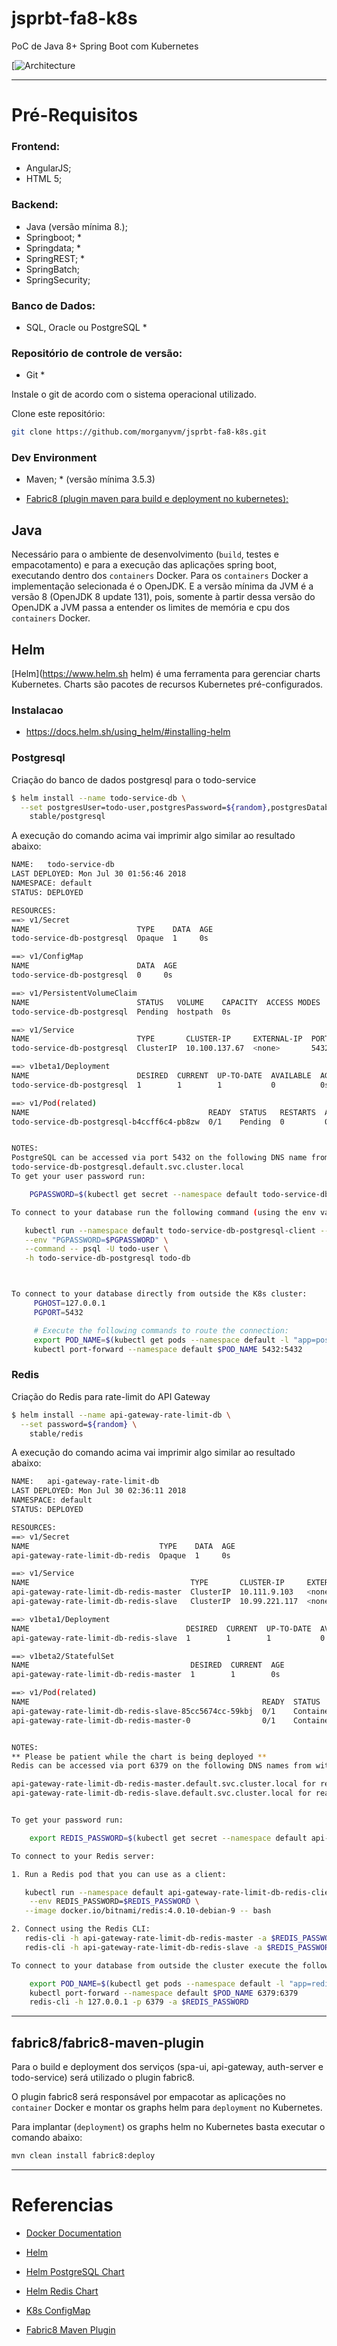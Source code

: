 # jsprbt-fa8-k8s
PoC de Java 8+ Spring Boot com Kubernetes 

[![Architecture](Slide1.png "Architecture") 


---
# Pré-Requisitos

### Frontend:
* AngularJS;
* HTML 5;

### Backend:
* Java (versão mínima 8.);
* Springboot; *
* Springdata; *
* SpringREST; *
* SpringBatch;
* SpringSecurity;

### Banco de Dados:
* SQL, Oracle ou PostgreSQL *

### Repositório de controle de versão:
* Git *

Instale o git de acordo com o sistema operacional utilizado.

Clone este repositório:

```bash
git clone https://github.com/morganyvm/jsprbt-fa8-k8s.git
```

### Dev Environment
* Maven; *
(versão mínima 3.5.3)

* [Fabric8 (plugin maven para build e deployment no kubernetes);](http://spring.fabric8.io "fabric8")  


## Java
Necessário para o ambiente de desenvolvimento (`build`, testes e empacotamento) e para a execução das aplicações spring boot, executando dentro dos `containers` Docker.
Para os `containers` Docker a implementação selecionada é o OpenJDK. E a versão mínima da JVM é a versão 8 (OpenJDK 8 update 131), pois, somente à partir dessa versão do OpenJDK a JVM passa a entender os limites de memória e cpu dos `containers` Docker.


## Helm
[Helm](https://www.helm.sh helm) é uma ferramenta para gerenciar charts Kubernetes. Charts são pacotes 
de recursos Kubernetes pré-configurados.

### Instalacao
* https://docs.helm.sh/using_helm/#installing-helm


### Postgresql
Criação do banco de dados postgresql para o todo-service

```bash
$ helm install --name todo-service-db \
  --set postgresUser=todo-user,postgresPassword=${random},postgresDatabase=todo-db \
    stable/postgresql
```

A execução do comando acima vai imprimir algo similar ao resultado abaixo: 

```bash
NAME:   todo-service-db
LAST DEPLOYED: Mon Jul 30 01:56:46 2018
NAMESPACE: default
STATUS: DEPLOYED

RESOURCES:
==> v1/Secret
NAME                        TYPE    DATA  AGE
todo-service-db-postgresql  Opaque  1     0s

==> v1/ConfigMap
NAME                        DATA  AGE
todo-service-db-postgresql  0     0s

==> v1/PersistentVolumeClaim
NAME                        STATUS   VOLUME    CAPACITY  ACCESS MODES  STORAGECLASS  AGE
todo-service-db-postgresql  Pending  hostpath  0s

==> v1/Service
NAME                        TYPE       CLUSTER-IP     EXTERNAL-IP  PORT(S)   AGE
todo-service-db-postgresql  ClusterIP  10.100.137.67  <none>       5432/TCP  0s

==> v1beta1/Deployment
NAME                        DESIRED  CURRENT  UP-TO-DATE  AVAILABLE  AGE
todo-service-db-postgresql  1        1        1           0          0s

==> v1/Pod(related)
NAME                                        READY  STATUS   RESTARTS  AGE
todo-service-db-postgresql-b4ccff6c4-pb8zw  0/1    Pending  0         0s


NOTES:
PostgreSQL can be accessed via port 5432 on the following DNS name from within your cluster:
todo-service-db-postgresql.default.svc.cluster.local
To get your user password run:

    PGPASSWORD=$(kubectl get secret --namespace default todo-service-db-postgresql -o jsonpath="{.data.postgres-password}" | base64 --decode; echo)

To connect to your database run the following command (using the env variable from above):

   kubectl run --namespace default todo-service-db-postgresql-client --restart=Never --rm --tty -i --image postgres \
   --env "PGPASSWORD=$PGPASSWORD" \
   --command -- psql -U todo-user \
   -h todo-service-db-postgresql todo-db



To connect to your database directly from outside the K8s cluster:
     PGHOST=127.0.0.1
     PGPORT=5432

     # Execute the following commands to route the connection:
     export POD_NAME=$(kubectl get pods --namespace default -l "app=postgresql,release=todo-service-db" -o jsonpath="{.items[0].metadata.name}")
     kubectl port-forward --namespace default $POD_NAME 5432:5432

```

### Redis
Criação do Redis para rate-limit do API Gateway

```bash
$ helm install --name api-gateway-rate-limit-db \
  --set password=${random} \
    stable/redis
```


A execução do comando acima vai imprimir algo similar ao resultado abaixo:

```bash
NAME:   api-gateway-rate-limit-db
LAST DEPLOYED: Mon Jul 30 02:36:11 2018
NAMESPACE: default
STATUS: DEPLOYED

RESOURCES:
==> v1/Secret
NAME                             TYPE    DATA  AGE
api-gateway-rate-limit-db-redis  Opaque  1     0s

==> v1/Service
NAME                                    TYPE       CLUSTER-IP     EXTERNAL-IP  PORT(S)   AGE
api-gateway-rate-limit-db-redis-master  ClusterIP  10.111.9.103   <none>       6379/TCP  0s
api-gateway-rate-limit-db-redis-slave   ClusterIP  10.99.221.117  <none>       6379/TCP  0s

==> v1beta1/Deployment
NAME                                   DESIRED  CURRENT  UP-TO-DATE  AVAILABLE  AGE
api-gateway-rate-limit-db-redis-slave  1        1        1           0          0s

==> v1beta2/StatefulSet
NAME                                    DESIRED  CURRENT  AGE
api-gateway-rate-limit-db-redis-master  1        1        0s

==> v1/Pod(related)
NAME                                                    READY  STATUS             RESTARTS  AGE
api-gateway-rate-limit-db-redis-slave-85cc5674cc-59kbj  0/1    ContainerCreating  0         0s
api-gateway-rate-limit-db-redis-master-0                0/1    ContainerCreating  0         0s


NOTES:
** Please be patient while the chart is being deployed **
Redis can be accessed via port 6379 on the following DNS names from within your cluster:

api-gateway-rate-limit-db-redis-master.default.svc.cluster.local for read/write operations
api-gateway-rate-limit-db-redis-slave.default.svc.cluster.local for read-only operations


To get your password run:

    export REDIS_PASSWORD=$(kubectl get secret --namespace default api-gateway-rate-limit-db-redis -o jsonpath="{.data.redis-password}" | base64 --decode)

To connect to your Redis server:

1. Run a Redis pod that you can use as a client:

   kubectl run --namespace default api-gateway-rate-limit-db-redis-client --rm --tty -i \
    --env REDIS_PASSWORD=$REDIS_PASSWORD \
   --image docker.io/bitnami/redis:4.0.10-debian-9 -- bash

2. Connect using the Redis CLI:
   redis-cli -h api-gateway-rate-limit-db-redis-master -a $REDIS_PASSWORD
   redis-cli -h api-gateway-rate-limit-db-redis-slave -a $REDIS_PASSWORD

To connect to your database from outside the cluster execute the following commands:

    export POD_NAME=$(kubectl get pods --namespace default -l "app=redis" -o jsonpath="{.items[0].metadata.name}")
    kubectl port-forward --namespace default $POD_NAME 6379:6379
    redis-cli -h 127.0.0.1 -p 6379 -a $REDIS_PASSWORD

```



---

## fabric8/fabric8-maven-plugin

Para o build e deployment dos serviços (spa-ui, api-gateway, auth-server e todo-service) será utilizado o plugin fabric8.

O plugin fabric8 será responsável por empacotar as aplicações no `container` Docker e montar os graphs helm para `deployment` no Kubernetes.

Para implantar (`deployment`) os graphs helm no Kubernetes basta executar o comando abaixo:  
  

```bash
mvn clean install fabric8:deploy
```

---

# Referencias


* [Docker Documentation](https://docs.docker.com "Docker Docs")


* [Helm](https://www.helm.sh "helm")


* [Helm PostgreSQL Chart](https://github.com/helm/charts/tree/master/stable/postgresql "PostgreSQL")


* [Helm Redis Chart](https://github.com/helm/charts/tree/master/stable/redis "Redis")


* [K8s ConfigMap](https://kubernetes.io/docs/tasks/configure-pod-container/configure-pod-configmap#add-configmap-data-to-a-volume "ConfigMap") 


* [Fabric8 Maven Plugin](https://maven.fabric8.io "fabric8")

